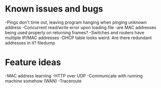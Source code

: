 # Known issues and bugs
-Pings don't time out, leaving program hanging when pinging unknown address
-Concurrent read/write error upon loading file
-are MAC addresses being used properly on returning frames?
-Switches and routers have multiple IP/MAC addresses
-DHCP table looks weird. Are there redundant addresses in it? filedump

# Feature ideas
-MAC address learning
-HTTP over UDP
-Communicate with running machine somehow (WAN)
-Traceroute
